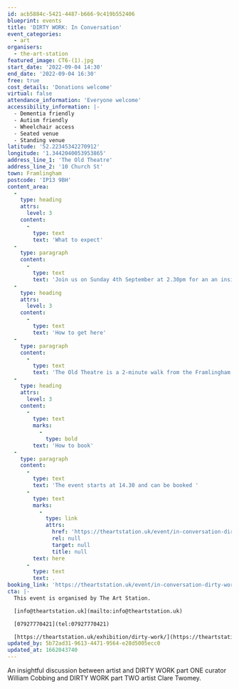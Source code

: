 ```yaml
---
id: acb5884c-5421-4487-b666-9c419b552406
blueprint: events
title: 'DIRTY WORK: In Conversation'
event_categories:
  - art
organisers:
  - the-art-station
featured_image: CT6-(1).jpg
start_date: '2022-09-04 14:30'
end_date: '2022-09-04 16:30'
free: true
cost_details: 'Donations welcome'
virtual: false
attendance_information: 'Everyone welcome'
accessibility_information: |-
  - Dementia friendly
  - Autism friendly 
  - Wheelchair access 
  - Seated venue
  - Standing venue
latitude: '52.22345342270912'
longitude: '1.3442040053953865'
address_line_1: 'The Old Theatre'
address_line_2: '10 Church St'
town: Framlingham
postcode: 'IP13 9BH'
content_area:
  -
    type: heading
    attrs:
      level: 3
    content:
      -
        type: text
        text: 'What to expect'
  -
    type: paragraph
    content:
      -
        type: text
        text: 'Join us on Sunday 4th September at 2.30pm for an an insightful discussion between artist and DIRTY WORK part ONE curator William Cobbing and DIRTY WORK part TWO  artist Clare Twomey.'
  -
    type: heading
    attrs:
      level: 3
    content:
      -
        type: text
        text: 'How to get here'
  -
    type: paragraph
    content:
      -
        type: text
        text: 'The Old Theatre is a 2-minute walk from the Framlingham Castle. It can also be easily accessed by bus from the Old Cattle Market (Ipswich) using the 118 line. '
  -
    type: heading
    attrs:
      level: 3
    content:
      -
        type: text
        marks:
          -
            type: bold
        text: 'How to book'
  -
    type: paragraph
    content:
      -
        type: text
        text: 'The event starts at 14.30 and can be booked '
      -
        type: text
        marks:
          -
            type: link
            attrs:
              href: 'https://theartstation.uk/event/in-conversation-dirty-work/'
              rel: null
              target: null
              title: null
        text: here
      -
        type: text
        text: .
booking_link: 'https://theartstation.uk/event/in-conversation-dirty-work/'
cta: |-
  This event is organised by The Art Station. 

  [info@theartstation.uk](mailto:info@theartstation.uk) 

  [07927770421](tel:07927770421)

  [https://theartstation.uk/exhibition/dirty-work/](https://theartstation.uk/exhibition/dirty-work/)
updated_by: 5b72ad31-9613-4471-9564-e28d5005ecc0
updated_at: 1662043740
---
```

An insightful discussion between artist and DIRTY WORK part ONE curator William Cobbing and DIRTY WORK part TWO  artist Clare Twomey.